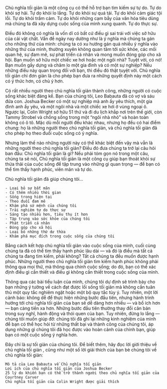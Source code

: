 Chủ nghĩa tối giản là một công cụ có thể hỗ trợ bạn tìm kiếm sự tự do. Tự do khỏi sợ hãi. Tự do khỏi lo lắng. Tự do khỏi sự quá tải. Tự do khỏi cảm giác tội lỗi. Tự do khỏi trầm cảm. Tự do khỏi những cạm bẫy của văn hóa tiêu dùng mà chúng ta đã xây dựng cuộc sống của mình xung quanh. Tự do thực sự.

Điều đó không có nghĩa là vốn dĩ có bất cứ điều gì sai trái với việc sở hữu của cải vật chất. Vấn đề ngày nay dường như là ý nghĩa mà chúng ta gán cho những thứ của mình: chúng ta có xu hướng gán quá nhiều ý nghĩa vào những thứ của mình, thường xuyên không quan tâm tới sức khỏe, các mối quan hệ, sự đam mê, sự phát triển cá nhân và mong muốn đóng góp cho xã hội. Bạn muốn sở hữu một chiếc xe hơi hoặc một ngôi nhà? Tuyệt vời, có nó! Bạn muốn gầy dựng và chăm lo một gia đình và có một sự nghiệp? Nếu những điều này quan trọng đối với bạn, thì điều đó thật tuyệt vời. Chủ nghĩa tối giản chỉ đơn giản là cho phép bạn đưa ra những quyết định này một cách có ý thức hơn, có chủ ý hơn.

Có rất nhiều người theo chủ nghĩa tối giản thành công, những người có cuộc sống khác biệt đáng kể. Bạn của chúng tôi, Leo Babauta đã có vợ và sáu đứa con. Joshua Becker có một sự nghiệp mà anh ấy yêu thích, một gia đình anh ấy yêu, và một ngôi nhà và một chiếc xe hơi ở vùng ngoại ô. Ngược lại, Colin Wright sở hữu 51 thứ và đi du lịch khắp nơi trên thế giới, còn Tammy Strobel và chồng sống trong một “ngôi nhà nhỏ” và hoàn toàn không có ô tô. Mặc dù mỗi người đều khác nhau, nhưng họ đều có hai điểm chung: họ là những người theo chủ nghĩa tối giản, và chủ nghĩa tối giản đã cho phép họ theo đuổi cuộc sống có ý nghĩa.

Nhưng làm thế nào những người này có thể khác biệt đến vậy mà vẫn là những người theo chủ nghĩa tối giản? Điều đó đưa chúng ta trở lại câu hỏi ban đầu: Chủ nghĩa tối giản là gì? Nếu phải tóm gọn nó trong một câu, chúng ta sẽ nói, Chủ nghĩa tối giản là một công cụ giúp bạn thoát khỏi sự thừa thãi của cuộc sống để tập trung vào những gì quan trọng — để bạn có thể tìm thấy hạnh phúc, viên mãn và tự do.

Chủ nghĩa tối giản đã giúp chúng tôi…

    - Loại bỏ sự bất mãn
    - Có thêm nhiều thời gian
    - Sống trong hiện tại
    - Theo đuổi đam mê
    - Khám phá sứ mệnh của chúng tôi
    - Trải nghiệm tự do thực sự
    - Sáng tạo nhiều hơn, tiêu thụ ít hơn
    - Tập trung vào sức khỏe của chúng tôi
    - Phát triển cá nhân
    - Đóng góp cho xã hội
    - Loại bỏ những thứ dư thừa
    - Khám phá mục đích trong cuộc sống của chúng tôi

Bằng cách kết hợp chủ nghĩa tối giản vào cuộc sống của mình, cuối cùng chúng ta đã có thể tìm thấy hạnh phúc lâu dài — và đó là điều mà tất cả chúng ta đang tìm kiếm, phải không? Tất cả chúng ta đều muốn được hạnh phúc. Những người theo chủ nghĩa tối giản tìm kiếm hạnh phúc không phải thông qua mọi thứ, mà thông qua chính cuộc sống; do đó, bạn có thể xác định điều gì cần thiết và điều gì không cần thiết trong cuộc sống của mình.

Thông qua các bài tiểu luận của mình, chúng tôi dự định sẽ trình bày cho bạn những ý tưởng về cách đạt được lối sống tối giản mà không cần tuân thủ một quy tắc nghiêm ngặt hoặc một bộ quy tắc tùy ý. Tuy nhiên, một lời cảnh báo: không dễ để thực hiện những bước đầu tiên, nhưng hành trình hướng tới chủ nghĩa tối giản của bạn sẽ dễ dàng hơn nhiều — và bổ ích hơn — bạn càng tiến xa hơn. Những bước đầu tiên thường thay đổi căn bản trong suy nghĩ, hành động và thói quen của bạn. Tuy nhiên, đừng lo lắng — chúng tôi muốn giúp đỡ: chúng tôi đã ghi lại những kinh nghiệm của mình để bạn có thể học hỏi từ những thất bại và thành công của chúng tôi, áp dụng những gì chúng tôi đã học được vào hoàn cảnh của chính bạn, giúp bạn có một cuộc sống ý nghĩa hơn.

Đây chỉ là sự tối giản của chúng tôi. Để biết thêm, hãy đọc lời giới thiệu về chủ nghĩa tối giản , cũng như một số lời giải thích của bạn bè chúng tôi về chủ nghĩa tối giản:

    Mô tả của Leo Babauta về Chủ nghĩa tối giản
    Lợi ích của chủ nghĩa tối giản của Joshua Becker
    25 lý do khiến bạn có thể trở thành người theo chủ nghĩa tối giản của Courtney Carver
    Chủ nghĩa tối giản của Colin Wright được giải thích
